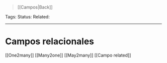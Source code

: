 > [[Campos|Back]]

Tags: 
Status: 
Related: 

___

# Campos relacionales

[[One2many]]
[[Many2one]]
[[May2many]]
[[Campo related]]


